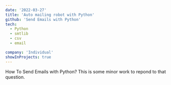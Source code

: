 ```yaml
---
date: '2022-03-27'
title: 'Auto mailing robot with Python'
github: 'Send Emails with Python'
tech:
  - Python
  - smtlib
  - csv
  - email

company: 'Individual'
showInProjects: true
---
```


How To Send Emails with Python? This is some minor work to repond to that question.
